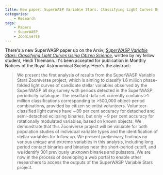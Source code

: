 ```yaml
---
title: New paper: SuperWASP Variable Stars: Classifying Light Curves Using Citizen Science
categories:
    - Research
tags:
    - Papers
    - SuperWASP
    - Zooniverse
---
```


There's a new SuperWASP paper up on the Arxiv, _[SuperWASP Variable Stars: Classifying Light Curves Using Citizen Science](https://arxiv.org/abs/2101.06216)_, written by my fellow student, Heidi Thiemann. It's been accepted for publication in Monthly Notices of the Royal Astronomical Society. Here's the abstract:

> We present the first analysis of results from the SuperWASP Variable Stars Zooniverse project, which is aiming to classify 1.6 million phase-folded light curves of candidate stellar variables observed by the SuperWASP all sky survey with periods detected in the SuperWASP periodicity catalogue. The resultant data set currently contains >1 million classifications corresponding to >500,000 object-period combinations, provided by citizen scientist volunteers. Volunteer-classified light curves have ∼89 per cent accuracy for detached and semi-detached eclipsing binaries, but only ∼9 per cent accuracy for rotationally modulated variables, based on known objects. We demonstrate that this Zooniverse project will be valuable for both population studies of individual variable types and the identification of stellar variables for follow up. We present preliminary findings on various unique and extreme variables in this analysis, including long period contact binaries and binaries near the short-period cutoff, and we identify 301 previously unknown binaries and pulsators. We are now in the process of developing a web portal to enable other researchers to access the outputs of the SuperWASP Variable Stars project.
